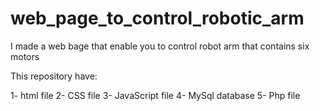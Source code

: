 # web_page_to_control_robotic_arm
I made a web bage that enable you to control robot arm that contains six motors


This repository have: 

1- html file
2- CSS file 
3- JavaScript file 
4- MySql database 
5- Php file 
